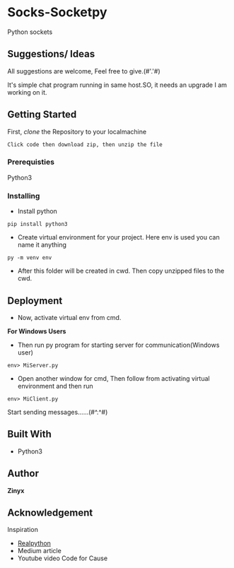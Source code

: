 # Socks-Socketpy
Python sockets

## Suggestions/ Ideas

All suggestions are welcome, Feel free to give.(#'.'#)

It's simple chat program running in same host.SO, it needs an upgrade I am working on it.

## Getting Started 

First, *clone* the Repository to your localmachine
```
Click code then download zip, then unzip the file
```

### Prerequisties

Python3

### Installing

* Install python
```
pip install python3
```
* Create virtual environment for your project. Here env is used you can name it anything
```
py -m venv env
```
* After this folder will be created in cwd. Then copy unzipped files to the cwd.

## Deployment

* Now, activate virtual env from cmd.

**For Windows Users**

* Then run py program for starting server for communication(Windows user)
```
env> MiServer.py
```
* Open another window for cmd, Then follow from activating virtual environment and then run
```
env> MiClient.py
```

Start sending messages......(#^.^#)

## Built With

* Python3

## Author
**Zinyx** 

## Acknowledgement

Inspiration
* [Realpython](https://realpython.com/python-sockets/)
* Medium article
* Youtube video Code for Cause

